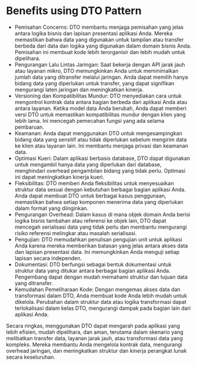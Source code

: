 # Benefits using DTO Pattern
- Pemisahan Concerns: DTO membantu menjaga pemisahan yang jelas antara logika bisnis dan lapisan presentasi aplikasi Anda. Mereka memastikan bahwa data yang digunakan untuk tampilan atau transfer berbeda dari data dan logika yang digunakan dalam domain bisnis Anda. Pemisahan ini membuat kode lebih terorganisir dan lebih mudah untuk dipelihara.
- Pengurangan Lalu Lintas Jaringan: Saat bekerja dengan API jarak jauh atau layanan mikro, DTO memungkinkan Anda untuk meminimalkan jumlah data yang ditransfer melalui jaringan. Anda dapat memilih hanya bidang data yang diperlukan untuk transfer, yang dapat signifikan mengurangi laten jaringan dan meningkatkan kinerja.
- Versioning dan Kompatibilitas Mundur: DTO menyediakan cara untuk mengontrol kontrak data antara bagian berbeda dari aplikasi Anda atau antara layanan. Ketika model data Anda berubah, Anda dapat memberi versi DTO untuk memastikan kompatibilitas mundur dengan klien yang lebih lama. Ini mencegah pemecahan fungsi yang ada selama pembaruan.
- Keamanan: Anda dapat menggunakan DTO untuk mengesampingkan bidang data yang sensitif atau tidak diperlukan sebelum mengirim data ke klien atau layanan lain. Ini membantu menjaga privasi dan keamanan data.
- Optimasi Kueri: Dalam aplikasi berbasis database, DTO dapat digunakan untuk mengambil hanya data yang diperlukan dari database, menghindari overhead pengambilan bidang yang tidak perlu. Optimasi ini dapat meningkatkan kinerja kueri.
- Fleksibilitas: DTO memberi Anda fleksibilitas untuk menyesuaikan struktur data sesuai dengan kebutuhan berbagai bagian aplikasi Anda. Anda dapat membuat DTO untuk berbagai kasus penggunaan, memastikan bahwa setiap komponen menerima data yang diperlukan dalam format yang diinginkan.
- Pengurangan Overhead: Dalam kasus di mana objek domain Anda berisi logika bisnis tambahan atau referensi ke objek lain, DTO dapat mencegah serialisasi data yang tidak perlu dan membantu mengurangi risiko referensi melingkar atau masalah serialisasi.
- Pengujian: DTO memudahkan penulisan pengujian unit untuk aplikasi Anda karena mereka memberikan batasan yang jelas antara akses data dan lapisan presentasi data. Ini memungkinkan Anda menguji setiap lapisan secara independen.
- Dokumentasi: DTO berfungsi sebagai bentuk dokumentasi untuk struktur data yang ditukar antara berbagai bagian aplikasi Anda. Pengembang dapat dengan mudah memahami struktur dan tujuan data yang ditransfer.
- Kemudahan Pemeliharaan Kode: Dengan mengemas akses data dan transformasi dalam DTO, Anda membuat kode Anda lebih mudah untuk dikelola. Perubahan dalam struktur data atau logika transformasi dapat terlokalisasi dalam kelas DTO, mengurangi dampak pada bagian lain dari aplikasi Anda.


Secara ringkas, menggunakan DTO dapat mengarah pada aplikasi yang lebih efisien, mudah dipelihara, dan aman, terutama dalam skenario yang melibatkan transfer data, layanan jarak jauh, atau transformasi data yang kompleks. Mereka membantu Anda mengelola kontrak data, mengurangi overhead jaringan, dan meningkatkan struktur dan kinerja perangkat lunak secara keseluruhan.